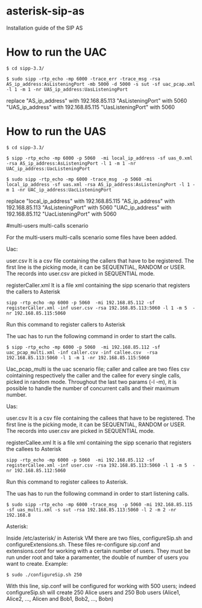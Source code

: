 # asterisk-sip-as

Installation guide of the SIP AS 

# How to run the UAC

```
$ cd sipp-3.3/

$ sudo sipp -rtp_echo -mp 6000 -trace_err -trace_msg -rsa AS_ip_address:AsListeningPort -mb 5000 -d 5000 -s sut -sf uac_pcap.xml -l 1 -m 1 -nr UAS_ip_address:UasListeningPort
```

replace "AS_ip_address" with 192.168.85.113
	"AsListeningPort" with 5060
	"UAS_ip_address" with 192.168.85.115
	"UasListeningPort" with 5060
	
	
	
	
# How to run the UAS

```
$ cd sipp-3.3/

$ sipp -rtp_echo -mp 6000 -p 5060  -mi local_ip_address -sf uas_0.xml -rsa AS_ip_address:AsListeningPort -l 1 -m 1 -nr UAC_ip_address:UacListeningPort

$ sudo sipp -rtp_echo -mp 6000 -trace_msg  -p 5060 -mi local_ip_address -sf uas.xml -rsa AS_ip_address:AsListeningPort -l 1 -m 1 -nr UAC_ip_address:UacListeningPort
```

replace "local_ip_address" with 192.168.85.115
	"AS_ip_address" with 192.168.85.113
	"AsListeningPort" with 5060
	"UAC_ip_address" with 192.168.85.112
	"UacListeningPort" with 5060
	
#multi-users multi-calls scenario

For the multi-users multi-calls scenario some files have been added.

Uac:

user.csv
It is a csv file containing the callers that have to be registered. The first line is the picking mode, it can be SEQUENTIAL, RANDOM or USER. The records into user.csv are picked in SEQUENTIAL mode. 

registerCaller.xml
It is a file xml containing the sipp scenario that registers the callers to Asterisk

```
sipp -rtp_echo -mp 6000 -p 5060  -mi 192.168.85.112 -sf registerCaller.xml -inf user.csv -rsa 192.168.85.113:5060 -l 1 -m 5  -nr 192.168.85.115:5060
```
Run this command to register callers to Asterisk

The uac has to run the following command in order to start the calls. 
```
$ sipp -rtp_echo -mp 6000 -p 5060  -mi 192.168.85.112 -sf uac_pcap_multi.xml -inf caller.csv -inf callee.csv  -rsa 192.168.85.113:5060 -l 1 -m 1 -nr 192.168.85.115:5060

```
Uac_pcap_multi is the uac scenario file; caller and callee are two files csv cointaining respectively the caller and the callee for every single calls, picked in random mode. Throughout the last two params (-l -m), it is possible to handle the number of concurrent calls and their maximum number.

Uas:

user.csv
It is a csv file containing the callees that have to be registered. The first line is the picking mode, it can be SEQUENTIAL, RANDOM or USER. The records into user.csv are picked in SEQUENTIAL mode. 

registerCallee.xml
It is a file xml containing the sipp scenario that registers the callees to Asterisk

```
sipp -rtp_echo -mp 6000 -p 5060  -mi 192.168.85.112 -sf registerCallee.xml -inf user.csv -rsa 192.168.85.113:5060 -l 1 -m 5  -nr 192.168.85.112:5060
```
Run this command to register callees to Asterisk.

The uas has to run the following command in order to start listening calls.

```
$ sudo sipp -rtp_echo -mp 6000 -trace_msg  -p 5060 -mi 192.168.85.115 -sf uas_multi.xml -s sut -rsa 192.168.85.113:5060 -l 2 -m 2 -nr  192.168.8
```

Asterisk:

Inside /etc/asterisk/ in Asterisk VM there are two files, configureSip.sh and configureExtensions.sh. These files re-configure sip.conf and extensions.conf for working with a certain number of users. They must be run under root and take a paramenter, the double of number of users you want to create. Example:

```
$ sudo ./configureSip.sh 250
```
With this line, sip.conf will be configured for working with 500 users; indeed configureSip.sh will create 250 Alice users and 250 Bob users (Alice1, Alice2, ..., Alicen and Bob1, Bob2, ..., Bobn) 





